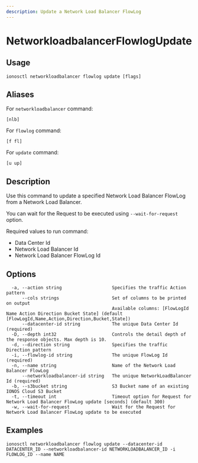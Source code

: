 ```yaml
---
description: Update a Network Load Balancer FlowLog
---
```


# NetworkloadbalancerFlowlogUpdate

## Usage

```text
ionosctl networkloadbalancer flowlog update [flags]
```

## Aliases

For `networkloadbalancer` command:

```text
[nlb]
```

For `flowlog` command:

```text
[f fl]
```

For `update` command:

```text
[u up]
```

## Description

Use this command to update a specified Network Load Balancer FlowLog from a Network Load Balancer.

You can wait for the Request to be executed using `--wait-for-request` option.

Required values to run command:

* Data Center Id
* Network Load Balancer Id
* Network Load Balancer FlowLog Id

## Options

```text
  -a, --action string                   Specifies the traffic Action pattern
      --cols strings                    Set of columns to be printed on output 
                                        Available columns: [FlowLogId Name Action Direction Bucket State] (default [FlowLogId,Name,Action,Direction,Bucket,State])
      --datacenter-id string            The unique Data Center Id (required)
  -D, --depth int32                     Controls the detail depth of the response objects. Max depth is 10.
  -d, --direction string                Specifies the traffic Direction pattern
  -i, --flowlog-id string               The unique FlowLog Id (required)
  -n, --name string                     Name of the Network Load Balancer FlowLog
      --networkloadbalancer-id string   The unique NetworkLoadBalancer Id (required)
  -b, --s3bucket string                 S3 Bucket name of an existing IONOS Cloud S3 Bucket
  -t, --timeout int                     Timeout option for Request for Network Load Balancer FlowLog update [seconds] (default 300)
  -w, --wait-for-request                Wait for the Request for Network Load Balancer FlowLog update to be executed
```

## Examples

```text
ionosctl networkloadbalancer flowlog update --datacenter-id DATACENTER_ID --networkloadbalancer-id NETWORKLOADBALANCER_ID -i FLOWLOG_ID --name NAME
```

